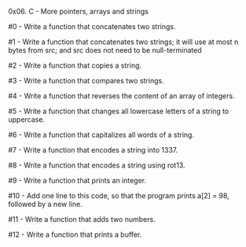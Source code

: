 0x06. C - More pointers, arrays and strings

#0 - Write a function that concatenates two strings.

#1 - Write a function that concatenates two strings; it will use at most n bytes from src; and
src does not need to be null-terminated 

#2 - Write a function that copies a string.

#3 - Write a function that compares two strings.

#4 - Write a function that reverses the content of an array of integers.

#5 - Write a function that changes all lowercase letters of a string to uppercase.

#6 - Write a function that capitalizes all words of a string.

#7 - Write a function that encodes a string into 1337.

#8 - Write a function that encodes a string using rot13.

#9 - Write a function that prints an integer.

#10 - Add one line to this code, so that the program prints a[2] = 98, followed by a new line.

#11 - Write a function that adds two numbers.

#12 - Write a function that prints a buffer.


